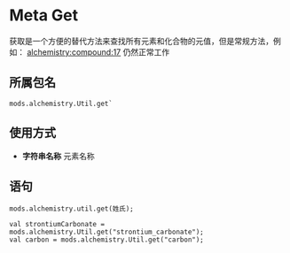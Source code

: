 # Meta Get
获取是一个方便的替代方法来查找所有元素和化合物的元值，但是常规方法，例如： <alchemistry:compound:17> 仍然正常工作

## 所属包名
```zenscript
mods.alchemistry.Util.get`
```

## 使用方式

- **字符串名称** 元素名称

## 语句

```zenscript
mods.alchemistry.util.get(姓氏);

val strontiumCarbonate = mods.alchemistry.Util.get("strontium_carbonate");
val carbon = mods.alchemistry.Util.get("carbon");
```